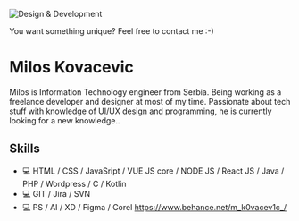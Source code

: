 ![Design & Development](https://pbs.twimg.com/profile_banners/2716994627/1672507736/1500x500)

You want something unique? Feel free to contact me :-) 


#  Milos Kovacevic
Milos is Information Technology engineer from Serbia. Being working as a freelance developer and designer at most of my time. 
Passionate about tech stuff with knowledge of UI/UX design and programming, he is currently looking for a new knowledge..

## Skills
* 💻 HTML / CSS / JavaSript /  VUE JS core / NODE JS / React JS / Java / PHP / Wordpress / C / Kotlin  
* 💻 GIT / Jira / SVN
* 💻 PS / AI / XD / Figma / Corel    https://www.behance.net/m_k0vacev1c_/













